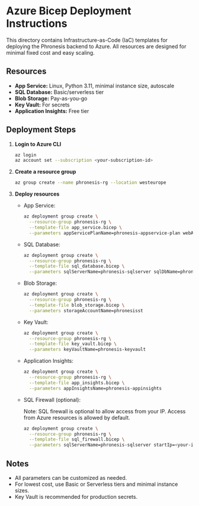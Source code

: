 # Azure Bicep Deployment Instructions

This directory contains Infrastructure-as-Code (IaC) templates for deploying the Phronesis backend to Azure. All resources are designed for minimal fixed cost and easy scaling.

## Resources
- **App Service:** Linux, Python 3.11, minimal instance size, autoscale
- **SQL Database:** Basic/serverless tier
- **Blob Storage:** Pay-as-you-go
- **Key Vault:** For secrets
- **Application Insights:** Free tier

## Deployment Steps

1. **Login to Azure CLI**
   ```sh
   az login
   az account set --subscription <your-subscription-id>
   ```

2. **Create a resource group**
   ```sh
   az group create --name phronesis-rg --location westeurope
   ```

3. **Deploy resources**
   - App Service:
     ```sh
     az deployment group create \
       --resource-group phronesis-rg \
       --template-file app_service.bicep \
       --parameters appServicePlanName=phronesis-appservice-plan webAppName=phronesis-backend-app
     ```
   - SQL Database:
     ```sh
     az deployment group create \
       --resource-group phronesis-rg \
       --template-file sql_database.bicep \
       --parameters sqlServerName=phronesis-sqlserver sqlDbName=phronesisdb adminLogin=<admin> adminPassword=<password>
     ```
   - Blob Storage:
     ```sh
     az deployment group create \
       --resource-group phronesis-rg \
       --template-file blob_storage.bicep \
       --parameters storageAccountName=phronesisst
     ```
   - Key Vault:
     ```sh
     az deployment group create \
       --resource-group phronesis-rg \
       --template-file key_vault.bicep \
       --parameters keyVaultName=phronesis-keyvault
     ```
   - Application Insights:
     ```sh
     az deployment group create \
       --resource-group phronesis-rg \
       --template-file app_insights.bicep \
       --parameters appInsightsName=phronesis-appinsights
     ```
   
   - SQL Firewall (optional):

       Note: SQL firewall is optional to allow access from your IP. Access from Azure resources is allowed by default.
     ```sh
     az deployment group create \
       --resource-group phronesis-rg \
       --template-file sql_firewall.bicep \
       --parameters sqlServerName=phronesis-sqlserver startIp=<your-ip> endIp=<your-ip>
     ```

## Notes
- All parameters can be customized as needed.
- For lowest cost, use Basic or Serverless tiers and minimal instance sizes.
- Key Vault is recommended for production secrets.
